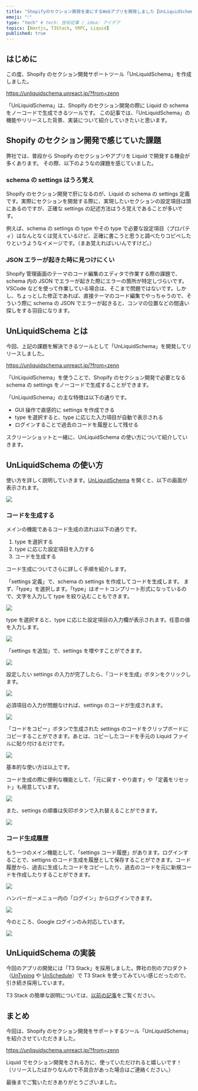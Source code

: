 ```yaml
---
title: "Shopifyのセクション開発を楽にするWebアプリを開発しました【UnLiquidSchema】"
emoji: "💧"
type: "tech" # tech: 技術記事 / idea: アイデア
topics: [Nextjs, T3Stack, tRPC, Liquid]
published: true
---
```


## はじめに

この度、Shopify のセクション開発サポートツール「UnLiquidSchema」を作成しました。

https://unliquidschema.unreact.jp/?from=zenn

「UnLiquidSchema」は、Shopify のセクション開発の際に Liquid の schema をノーコードで生成できるツールです。
この記事では、「UnLiquidSchema」の機能やリリースした背景、実装について紹介していきたいと思います。

## Shopify のセクション開発で感じていた課題

弊社では、普段から Shopify のセクションやアプリを Liquid で開発する機会が多くあります。
その際、以下のようなの課題を感じていました。

### schema の settings はうろ覚え

Shopify のセクション開発で肝になるのが、Liquid の schema の settings 定義です。実際にセクションを開発する際に、実現したいセクションの設定項目は頭にあるのですが、正確な settings の記述方法はうろ覚えであることが多いです。

例えば、schema の settings の type やその type で必要な設定項目（プロパティ）はなんとなくは覚えているけど、正確に書こうと思うと調べたりコピペしたりというようなイメージです。（まあ覚えればいいんですけど。）

### JSON エラーが起きた時に見つけにくい

Shopify 管理画面のテーマのコード編集のエディタで作業する際の課題で、schema 内の JSON でエラーが起きた際にエラーの箇所が特定しづらいです。VSCode などを使って作業している場合は、そこまで問題ではないです。しかし、ちょっとした修正であれば、直接テーマのコード編集でやっちゃうので、そういう際に schema の JSON でエラーが起きると、コンマの位置などの間違い探しをする羽目になります。

## UnLiquidSchema とは

今回、上記の課題を解決できるツールとして「UnLiquidSchema」を開発してリリースしました。

https://unliquidschema.unreact.jp/?from=zenn

「UnLiquidSchema」を使うことで、Shopify のセクション開発で必要となる schema の settings をノーコードで生成することができます。

「UnLiquidSchema」の主な特徴は以下の通りです。

- GUI 操作で直感的に settings を作成できる
- type を選択すると、type に応じた入力項目が自動で表示される
- ログインすることで過去のコードを履歴として残せる

スクリーンショットと一緒に、UnLiquidSchema の使い方について紹介していきます。

## UnLiquidSchema の使い方

使い方を詳しく説明していきます。[UnLiquidSchema](https://unliquidschema.unreact.jp/?from=zenn) を開くと、以下の画面が表示されます。

![](https://storage.googleapis.com/zenn-user-upload/63a0d408f619-20250113.png)

### コードを生成する

メインの機能であるコード生成の流れは以下の通りです。

1. type を選択する
2. type に応じた設定項目を入力する
3. コードを生成する

コード生成についてさらに詳しく手順を紹介します。

「settings 定義」で、schema の settings を作成してコードを生成します。
まず、「type」を選択します。「type」はオートコンプリート形式になっているので、文字を入力して type を絞り込むこともできます。

![](https://storage.googleapis.com/zenn-user-upload/2a5dc9429ed3-20250113.png)

type を選択すると、type に応じた設定項目の入力欄が表示されます。任意の値を入力します。

![](https://storage.googleapis.com/zenn-user-upload/2c0fbae6bc36-20250113.png)

「settings を追加」で、settings を増やすことができます。

![](https://storage.googleapis.com/zenn-user-upload/380f818c99c7-20250113.png)

設定したい settings の入力が完了したら、「コードを生成」ボタンをクリックします。

![](https://storage.googleapis.com/zenn-user-upload/ab081d56e7bd-20250113.png)

必須項目の入力が問題なければ、settings のコードが生成されます。

![](https://storage.googleapis.com/zenn-user-upload/ad4fe218ca47-20250113.png)

「コードをコピー」ボタンで生成された settings のコードをクリップボードにコピーすることができます。あとは、コピーしたコードを手元の Liquid ファイルに貼り付けるだけです。

![](https://storage.googleapis.com/zenn-user-upload/7e9d599fbd2b-20250113.png)

基本的な使い方は以上です。

コード生成の際に便利な機能として、「元に戻す・やり直す」や「定義をリセット」も用意しています。

![](https://storage.googleapis.com/zenn-user-upload/af845e257bf9-20250113.png)

また、settings の順番は矢印ボタンで入れ替えることができます。

![](https://storage.googleapis.com/zenn-user-upload/abb83e38dddb-20250113.png)

### コード生成履歴

もう一つのメイン機能として、「settings コード履歴」があります。ログインすることで、settigns のコード生成を履歴として保存することができます。コード履歴から、過去に生成したコードをコピーしたり、過去のコードを元に新規コードを作成したりすることができます。

![](https://storage.googleapis.com/zenn-user-upload/71bccb94f872-20250113.png)

ハンバーガーメニュー内の「ログイン」からログインできます。

![](https://storage.googleapis.com/zenn-user-upload/6ace6e87bcfd-20250113.png)

今のところ、Google ログインのみ対応しています。

![](https://storage.googleapis.com/zenn-user-upload/4f38f2422457-20250113.png)

## UnLiquidSchema の実装

今回のアプリの開発には「T3 Stack」を採用しました。弊社の別のプロダクト（[UnTyping](https://untyping.jp/?from=zenn) や [UnSchedule](https://unschedule.unreact.jp/?from=zenn)）で T3 Stack を使ってみていい感じだったので、引き続き採用しています。

T3 Stack の簡単な説明については、[以前の記事](https://zenn.dev/taichifukumoto/articles/typing-game-untyping#untyping-%E3%82%92%E6%94%AF%E3%81%88%E3%82%8B%E6%8A%80%E8%A1%93%E3%82%B9%E3%82%BF%E3%83%83%E3%82%AF)をご覧ください。

## まとめ

今回は、Shopify のセクション開発をサポートするツール「UnLiquidSchema」を紹介させていただきました。

https://unliquidschema.unreact.jp/?from=zenn

Liquid でセクション開発をされる方に、使っていただけれると嬉しいです！（リリースしたばかりなんので不具合があった場合はご連絡ください。）

最後までご覧いただきありがとうございました。
